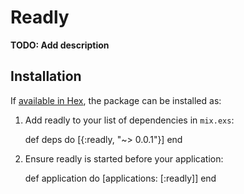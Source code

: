 # Readly

**TODO: Add description**

## Installation

If [available in Hex](https://hex.pm/docs/publish), the package can be installed as:

  1. Add readly to your list of dependencies in `mix.exs`:

        def deps do
          [{:readly, "~> 0.0.1"}]
        end

  2. Ensure readly is started before your application:

        def application do
          [applications: [:readly]]
        end

